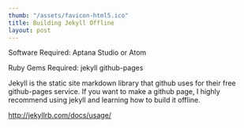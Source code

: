 ```yaml
---
thumb: "/assets/favicon-html5.ico"
title: Building Jekyll Offline
layout: post
---
```


Software Required:
Aptana Studio or Atom

Ruby Gems Required:
jekyll
github-pages

Jekyll is the static site markdown library that github uses for their free github-pages service.  If you want to make a github page, I highly recommend using jekyll and learning how to build it offline.  

http://jekyllrb.com/docs/usage/
